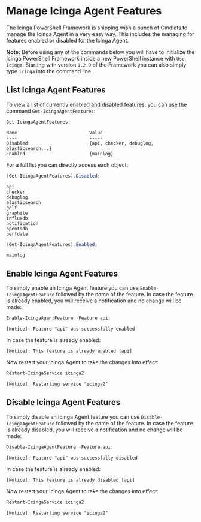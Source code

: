 # Manage Icinga Agent Features

The Icinga PowerShell Framework is shipping wish a bunch of Cmdlets to manage the Icinga Agent in a very easy way. This includes the managing for features enabled or disabled for the Icinga Agent.

**Note:** Before using any of the commands below you will have to initialize the Icinga PowerShell Framework inside a new PowerShell instance with `Use-Icinga`. Starting with version `1.2.0` of the Framework you can also simply type `icinga` into the command line.

## List Icinga Agent Features

To view a list of currently enabled and disabled features, you can use the command `Get-IcingaAgentFeatures`:

```powershell
Get-IcingaAgentFeatures;
```

```text
Name                           Value
----                           -----
Disabled                       {api, checker, debuglog, elasticsearch...}
Enabled                        {mainlog}
```

For a full list you can directly access each object:

```powershell
(Get-IcingaAgentFeatures).Disabled;
```

```text
api
checker
debuglog
elasticsearch
gelf
graphite
influxdb
notification
opentsdb
perfdata
```

```powershell
(Get-IcingaAgentFeatures).Enabled;
```

```text
mainlog
```

## Enable Icinga Agent Features

To simply enable an Icinga Agent feature you can use `Enable-IcingaAgentFeature` followed by the name of the feature. In case the feature is already enabled, you will receive a notification and no change will be made:

```powershell
Enable-IcingaAgentFeature -Feature api;
```

```text
[Notice]: Feature "api" was successfully enabled
```

In case the feature is already enabled:

```text
[Notice]: This feature is already enabled [api]
```

Now restart your Icinga Agent to take the changes into effect:

```powershell
Restart-IcingaService icinga2
```

```text
[Notice]: Restarting service "icinga2"
```

## Disable Icinga Agent Features

To simply disable an Icinga Agent feature you can use `Disable-IcingaAgentFeature` followed by the name of the feature. In case the feature is already disabled, you will receive a notification and no change will be made:

```powershell
Disable-IcingaAgentFeature -Feature api;
```

```text
[Notice]: Feature "api" was successfully disabled
```

In case the feature is already enabled:

```text
[Notice]: This feature is already disabled [api]
```

Now restart your Icinga Agent to take the changes into effect:

```powershell
Restart-IcingaService icinga2
```

```text
[Notice]: Restarting service "icinga2"
```
